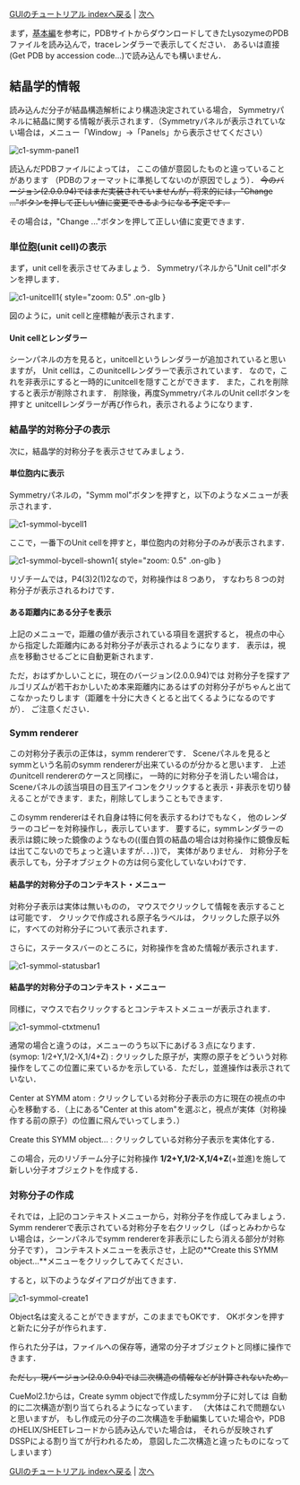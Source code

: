[GUIのチュートリアル indexへ戻る](../../../Documents/GUIのチュートリアル(CueMol2)/) | [次へ](../../../Documents/GUIのチュートリアル(CueMol2)/StepC2)

まず，[基本編](../../../Documents/GUIのチュートリアル(CueMol2)/Step1)を参考に，PDBサイトからダウンロードしてきたLysozymeのPDBファイルを読み込んで，traceレンダラーで表示してください．
あるいは直接(Get PDB by accession code...)で読み込んでも構いません．

## 結晶学的情報

読み込んだ分子が結晶構造解析により構造決定されている場合，
Symmetryパネルに結晶に関する情報が表示されます．（Symmetryパネルが表示されていない場合は，メニュー「Window」→「Panels」から表示させてください）


![c1-symm-panel1](../../../assets/images/Documents/GUIのチュートリアル(CueMol2)/StepC1/c1-symm-panel1.png)


読込んだPDBファイルによっては，
ここの値が意図したものと違っていることがあります
（PDBのフォーマットに準拠してないのが原因でしょう）．
~~今のバージョン(2.0.0.94)ではまだ実装されていませんが，将来的には，"Change ..."ボタンを押して正しい値に変更できるようになる予定です．~~

その場合は，"Change ..."ボタンを押して正しい値に変更できます．

### 単位胞(unit cell)の表示

まず，unit cellを表示させてみましょう．
Symmetryパネルから"Unit cell"ボタンを押します．


![c1-unitcell1](../../../assets/images/Documents/GUIのチュートリアル(CueMol2)/StepC1/c1-unitcell1.png){ style="zoom: 0.5" .on-glb }


図のように，unit cellと座標軸が表示されます．

#### Unit cellとレンダラー
シーンパネルの方を見ると，unitcellというレンダラーが追加されていると思いますが，
Unit cellは，このunitcellレンダラーで表示されています．
なので，これを非表示にすると一時的にunitcellを隠すことができます．
また，これを削除すると表示が削除されます．
削除後，再度SymmetryパネルのUnit cellボタンを押すと
unitcellレンダラーが再び作られ，表示されるようになります．


### 結晶学的対称分子の表示

次に，結晶学的対称分子を表示させてみましょう．

#### 単位胞内に表示
Symmetryパネルの，"Symm mol"ボタンを押すと，以下のようなメニューが表示されます．

![c1-symmol-bycell1](../../../assets/images/Documents/GUIのチュートリアル(CueMol2)/StepC1/c1-symmol-bycell1.png)

ここで，一番下のUnit cellを押すと，単位胞内の対称分子のみが表示されます．

![c1-symmol-bycell-shown1](../../../assets/images/Documents/GUIのチュートリアル(CueMol2)/StepC1/c1-symmol-bycell-shown1.png){ style="zoom: 0.5" .on-glb }

リゾチームでは，P4(3)2(1)2なので，対称操作は８つあり，
すなわち８つの対称分子が表示されるわけです．

#### ある距離内にある分子を表示
上記のメニューで，距離の値が表示されている項目を選択すると，
視点の中心から指定した距離内にある対称分子が表示されるようになります．
表示は，視点を移動させるごとに自動更新されます．

ただ，おはずかしいことに，現在のバージョン(2.0.0.94)では
対称分子を探すアルゴリズムが若干おかしいため本来距離内にあるはずの対称分子がちゃんと出てこなかったりします（距離を十分に大きくとると出てくるようになるのですが）．
ご注意ください．

### Symm renderer
この対称分子表示の正体は，symm rendererです．
Sceneパネルを見るとsymmという名前のsymm rendererが出来ているのが分かると思います．
上述のunitcell rendererのケースと同様に，
一時的に対称分子を消したい場合は，Sceneパネルの該当項目の目玉アイコンをクリックすると表示・非表示を切り替えることができます．また，削除してしまうこともできます．

このsymm rendererはそれ自身は特に何を表示するわけでもなく，
他のレンダラーのコピーを対称操作し，表示しています．
要するに，symmレンダラーの表示は鏡に映った鏡像のようなもの((蛋白質の結晶の場合は対称操作に鏡像反転は出てこないのでちょっと違いますが．．．))で，
実体がありません．
対称分子を表示しても，分子オブジェクトの方は何ら変化していないわけです．

#### 結晶学的対称分子のコンテキスト・メニュー
対称分子表示は実体は無いものの，
マウスでクリックして情報を表示することは可能です．
クリックで作成される原子名ラベルは，
クリックした原子以外に，すべての対称分子について表示されます．

さらに，ステータスバーのところに，対称操作を含めた情報が表示されます．

![c1-symmol-statusbar1](../../../assets/images/Documents/GUIのチュートリアル(CueMol2)/StepC1/c1-symmol-statusbar1.png)


#### 結晶学的対称分子のコンテキスト・メニュー
同様に，マウスで右クリックするとコンテキストメニューが表示されます．

![c1-symmol-ctxtmenu1](../../../assets/images/Documents/GUIのチュートリアル(CueMol2)/StepC1/c1-symmol-ctxtmenu1.png)

通常の場合と違うのは，メニューのうち以下にあげる３点になります．
(symop: 1/2+Y,1/2-X,1/4+Z)
:   クリックした原子が，実際の原子をどういう対称操作をしてこの位置に来ているかを示している．ただし，並進操作は表示されていない．

Center at SYMM atom
:   クリックしている対称分子表示の方に現在の視点の中心を移動する．（上にある"Center at this atom"を選ぶと，視点が実体（対称操作する前の原子）の位置に飛んでいってしまう．）

Create this SYMM object...
:   クリックしている対称分子表示を実体化する．

この場合，元のリゾチーム分子に対称操作 **1/2+Y,1/2-X,1/4+Z**(+並進)を施して
新しい分子オブジェクトを作成する．

### 対称分子の作成
それでは，上記のコンテキストメニューから，対称分子を作成してみましょう．
Symm rendererで表示されている対称分子を右クリックし（ぱっとみわからない場合は，シーンパネルでsymm rendererを非表示にしたら消える部分が対称分子です），
コンテキストメニューを表示させ，上記の**Create this SYMM object...**メニューをクリックしてみてください．

すると，以下のようなダイアログが出てきます．

![c1-symmol-create1](../../../assets/images/Documents/GUIのチュートリアル(CueMol2)/StepC1/c1-symmol-create1.png)

Object名は変えることができますが，このままでもOKです．
OKボタンを押すと新たに分子が作られます．

作られた分子は，ファイルへの保存等，通常の分子オブジェクトと同様に操作できます．

~~ただし，現バージョン(2.0.0.94)では二次構造の情報などが計算されないため，~~








CueMol2.1からは，Create symm objectで作成したsymm分子に対しては
自動的に二次構造が割り当てられるようになっています．
（大体はこれで問題ないと思いますが，
もし作成元の分子の二次構造を手動編集していた場合や，PDBのHELIX/SHEETレコードから読み込んでいた場合は，
それらが反映されずDSSPによる割り当てが行われるため，
意図した二次構造と違ったものになってしまいます）


[GUIのチュートリアル indexへ戻る](../../../Documents/GUIのチュートリアル(CueMol2)/) | [次へ](../../../Documents/GUIのチュートリアル(CueMol2)/StepC2)
